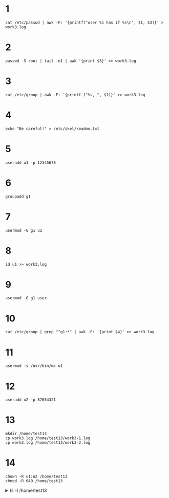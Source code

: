 # 1

```shell
cat /etc/passwd | awk -F: '{printf("user %s has if %s\n", $1, $3)}' > work3.log
```
# 2

```shell
passwd -S root | tail -n1 | awk '{print $3}' >> work3.log
```
# 3 
```shell
cat /etc/group | awk -F: '{printf ("%s, ", $1)}' >> work3.log
```

# 4
```shell
echo "Be careful!" > /etc/skel/readme.txt
```

# 5
```shell
useradd u1 -p 12345678
```

# 6
```shell
groupadd g1
```

# 7
```shell
usermod -G g1 u1
```

# 8 
```shell
id u1 >> work3.log
```

# 9
```shell
usermod -G g1 user
```

# 10
```shell
cat /etc/group | grep "^g1:*" | awk -F: '{print $4}' >> work3.log
```
# 11
```shell
usermod -s /usr/bin/mc u1
```
# 12
```shell
useradd u2 -p 87654321
```

# 13
```shell
mkdir /home/test13
cp work3.log /home/test13/work3-1.log
cp work3.log /home/test13/work3-2.log
```

# 14
```shell
chown -R u1:u2 /home/test13
chmod -R 640 /home/test13
```

<details>
<summary>ls -l /home/test13</summary>

```shell
total 8
-rw-r-----. 1 u1 u2 1257 Nov  7 04:22 work3-1.log
-rw-r-----. 1 u1 u2 1257 Nov  7 04:23 work3-2.log
```

</details>
